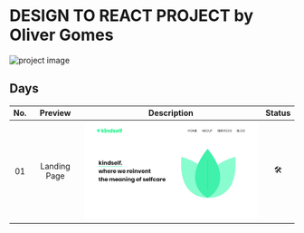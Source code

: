# DESIGN TO REACT PROJECT by Oliver Gomes

![project image](https://raw.githubusercontent.com/oliver-gomes/design-to-react/master/images/react%20design.png)

## Days

| No. |   Preview    |              Description              | Status |
| :-: | :----------: | :-----------------------------------: | :----: |
| 01  | Landing Page | <img src="images/01.png" width="500"> |   🛠    |
